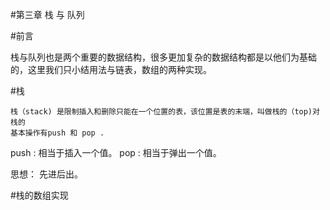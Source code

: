 #第三章  栈 与 队列

#前言
   
   栈与队列也是两个重要的数据结构，很多更加复杂的数据结构都是以他们为基础的，这里我们只小结用法与链表，数组的两种实现。
    
    
#栈

    栈（stack) 是限制插入和删除只能在一个位置的表，该位置是表的末端，叫做栈的（top)对栈的
    基本操作有push 和 pop .
    
    
   push : 相当于插入一个值。
   pop  : 相当于弹出一个值。
   
   思想：  先进后出。
   
   
#栈的数组实现


   
   
    
    